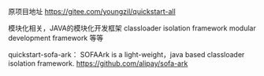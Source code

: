 原项目地址
https://gitee.com/youngzil/quickstart-all


模块化相关，JAVA的模块化开发框架
classloader isolation framework
modular development framework
等等


quickstart-sofa-ark：
SOFAArk is a light-weight，java based classloader isolation framework.
https://github.com/alipay/sofa-ark



